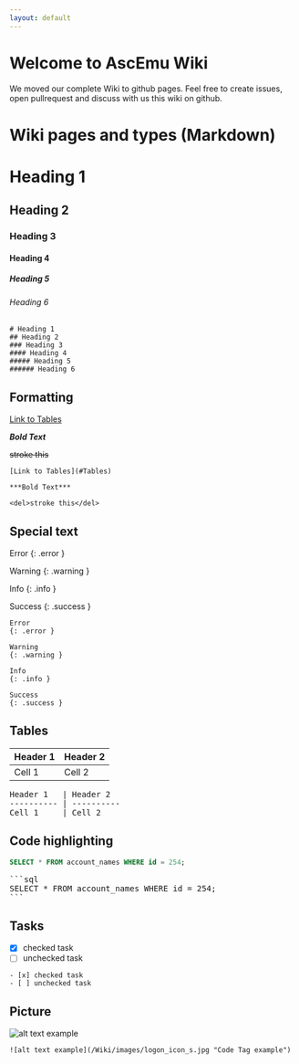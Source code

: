 ```yaml
---
layout: default
---
```

# Welcome to AscEmu Wiki
We moved our complete Wiki to github pages. Feel free to create issues, open pullrequest and discuss with us this wiki on github.


# Wiki pages and types (Markdown)

# Heading 1
## Heading 2
### Heading 3
#### Heading 4
##### Heading 5
###### Heading 6

```
# Heading 1
## Heading 2
### Heading 3
#### Heading 4
##### Heading 5
###### Heading 6
```

## Formatting

[Link to Tables](#Tables)

***Bold Text***

<del>stroke this</del>

```
[Link to Tables](#Tables)

***Bold Text***

<del>stroke this</del>
```


## Special text
Error
{: .error }

Warning
{: .warning }

Info
{: .info }

Success
{: .success }

```
Error
{: .error }

Warning
{: .warning }

Info
{: .info }

Success
{: .success }
```


## Tables

Header 1   | Header 2
---------- | ---------- 
Cell 1     | Cell 2

<pre>
Header 1   | Header 2
---------- | ---------- 
Cell 1     | Cell 2
</pre>

## Code highlighting

```sql
SELECT * FROM account_names WHERE id = 254;
```

<pre>
```sql
SELECT * FROM account_names WHERE id = 254;
```
</pre>


## Tasks

- [x] checked task
- [ ] unchecked task

```
- [x] checked task
- [ ] unchecked task
```


## Picture 

![alt text example](/Wiki/images/logon_icon_s.jpg "Code Tag example")

```
![alt text example](/Wiki/images/logon_icon_s.jpg "Code Tag example")
```
